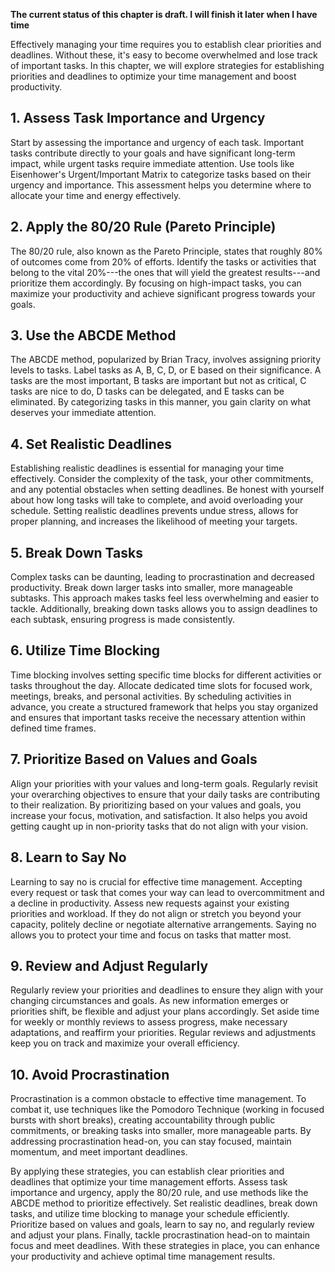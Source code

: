 **The current status of this chapter is draft. I will finish it later when I have time**

Effectively managing your time requires you to establish clear priorities and deadlines. Without these, it's easy to become overwhelmed and lose track of important tasks. In this chapter, we will explore strategies for establishing priorities and deadlines to optimize your time management and boost productivity.

**1. Assess Task Importance and Urgency**
-----------------------------------------

Start by assessing the importance and urgency of each task. Important tasks contribute directly to your goals and have significant long-term impact, while urgent tasks require immediate attention. Use tools like Eisenhower's Urgent/Important Matrix to categorize tasks based on their urgency and importance. This assessment helps you determine where to allocate your time and energy effectively.

**2. Apply the 80/20 Rule (Pareto Principle)**
----------------------------------------------

The 80/20 rule, also known as the Pareto Principle, states that roughly 80% of outcomes come from 20% of efforts. Identify the tasks or activities that belong to the vital 20%---the ones that will yield the greatest results---and prioritize them accordingly. By focusing on high-impact tasks, you can maximize your productivity and achieve significant progress towards your goals.

**3. Use the ABCDE Method**
---------------------------

The ABCDE method, popularized by Brian Tracy, involves assigning priority levels to tasks. Label tasks as A, B, C, D, or E based on their significance. A tasks are the most important, B tasks are important but not as critical, C tasks are nice to do, D tasks can be delegated, and E tasks can be eliminated. By categorizing tasks in this manner, you gain clarity on what deserves your immediate attention.

**4. Set Realistic Deadlines**
------------------------------

Establishing realistic deadlines is essential for managing your time effectively. Consider the complexity of the task, your other commitments, and any potential obstacles when setting deadlines. Be honest with yourself about how long tasks will take to complete, and avoid overloading your schedule. Setting realistic deadlines prevents undue stress, allows for proper planning, and increases the likelihood of meeting your targets.

**5. Break Down Tasks**
-----------------------

Complex tasks can be daunting, leading to procrastination and decreased productivity. Break down larger tasks into smaller, more manageable subtasks. This approach makes tasks feel less overwhelming and easier to tackle. Additionally, breaking down tasks allows you to assign deadlines to each subtask, ensuring progress is made consistently.

**6. Utilize Time Blocking**
----------------------------

Time blocking involves setting specific time blocks for different activities or tasks throughout the day. Allocate dedicated time slots for focused work, meetings, breaks, and personal activities. By scheduling activities in advance, you create a structured framework that helps you stay organized and ensures that important tasks receive the necessary attention within defined time frames.

**7. Prioritize Based on Values and Goals**
-------------------------------------------

Align your priorities with your values and long-term goals. Regularly revisit your overarching objectives to ensure that your daily tasks are contributing to their realization. By prioritizing based on your values and goals, you increase your focus, motivation, and satisfaction. It also helps you avoid getting caught up in non-priority tasks that do not align with your vision.

**8. Learn to Say No**
----------------------

Learning to say no is crucial for effective time management. Accepting every request or task that comes your way can lead to overcommitment and a decline in productivity. Assess new requests against your existing priorities and workload. If they do not align or stretch you beyond your capacity, politely decline or negotiate alternative arrangements. Saying no allows you to protect your time and focus on tasks that matter most.

**9. Review and Adjust Regularly**
----------------------------------

Regularly review your priorities and deadlines to ensure they align with your changing circumstances and goals. As new information emerges or priorities shift, be flexible and adjust your plans accordingly. Set aside time for weekly or monthly reviews to assess progress, make necessary adaptations, and reaffirm your priorities. Regular reviews and adjustments keep you on track and maximize your overall efficiency.

**10. Avoid Procrastination**
-----------------------------

Procrastination is a common obstacle to effective time management. To combat it, use techniques like the Pomodoro Technique (working in focused bursts with short breaks), creating accountability through public commitments, or breaking tasks into smaller, more manageable parts. By addressing procrastination head-on, you can stay focused, maintain momentum, and meet important deadlines.

By applying these strategies, you can establish clear priorities and deadlines that optimize your time management efforts. Assess task importance and urgency, apply the 80/20 rule, and use methods like the ABCDE method to prioritize effectively. Set realistic deadlines, break down tasks, and utilize time blocking to manage your schedule efficiently. Prioritize based on values and goals, learn to say no, and regularly review and adjust your plans. Finally, tackle procrastination head-on to maintain focus and meet deadlines. With these strategies in place, you can enhance your productivity and achieve optimal time management results.
